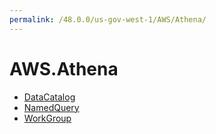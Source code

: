 ```yaml
---
permalink: /48.0.0/us-gov-west-1/AWS/Athena/
---
```


# AWS.Athena



* [DataCatalog](DataCatalog.md)
* [NamedQuery](NamedQuery.md)
* [WorkGroup](WorkGroup.md)